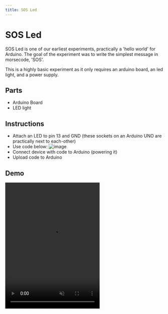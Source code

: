 ```yaml
---
title: SOS Led
---
```


# SOS Led


SOS Led is one of our earliest experiments, practically a 'hello world' for Arduino. The goal of the experiment was to write the simplest message in morsecode, 'SOS'.

This is a highly basic experiment as it only requires an arduino board, an led light, and a power supply.

## Parts
- Arduino Board
- LED light

## Instructions
- Attach an LED to pin 13 and GND (these sockets on an Arduino UNO are practically next to each-other)
- Use code below:
![image](/images/code-sos.png)
- Connect device with code to Arduino (powering it)
- Upload code to Arduino 

## Demo

<video width="300" height="400" controls muted>
<source src="/videos/demo-sos.mov" type="video/mp4"/>
</video>